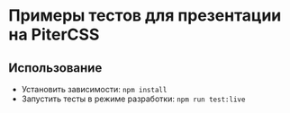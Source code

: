 # Примеры тестов для презентации на PiterCSS

## Использование
- Установить зависимости: ```npm install```
- Запустить тесты в режиме разработки: ```npm run test:live```
